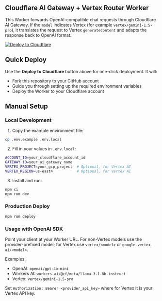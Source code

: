 ## Cloudflare AI Gateway + Vertex Router Worker

This Worker forwards OpenAI-compatible chat requests through Cloudflare AI Gateway. If the `model` indicates Vertex (for example `vertex/gemini-1.5-pro`), it translates the request to Vertex `generateContent` and adapts the response back to OpenAI format.

[![Deploy to Cloudflare](https://deploy.workers.cloudflare.com/button)](https://deploy.workers.cloudflare.com/?url=https://github.com/leo-ars/cloudflare-ai-gateway-vertex-support)

## Quick Deploy

Use the **Deploy to Cloudflare** button above for one-click deployment. It will:
- Fork this repository to your GitHub account
- Guide you through setting up the required environment variables
- Deploy the Worker to your Cloudflare account

## Manual Setup

### Local Development

1. Copy the example environment file:
```bash
cp .env.example .env.local
```

2. Fill in your values in `.env.local`:
```bash
ACCOUNT_ID=your_cloudflare_account_id
GATEWAY_ID=your_ai_gateway_name
VERTEX_PROJECT=your_gcp_project  # Optional, for Vertex AI
VERTEX_REGION=us-east4           # Optional, for Vertex AI
```

3. Install and run:
```bash
npm ci
npm run dev
```

### Production Deploy

```bash
npm run deploy
```

### Usage with OpenAI SDK

Point your client at your Worker URL. For non-Vertex models use the provider-prefixed model; for Vertex use `vertex/<model>` or `google-vertex-ai/<model>`.

Examples:
- OpenAI: `openai/gpt-4o-mini`
- Workers AI: `workers-ai/@cf/meta/llama-3.1-8b-instruct`
- Vertex: `vertex/gemini-1.5-pro`

Set `Authorization: Bearer <provider_api_key>` where for Vertex it is your Vertex API key.


